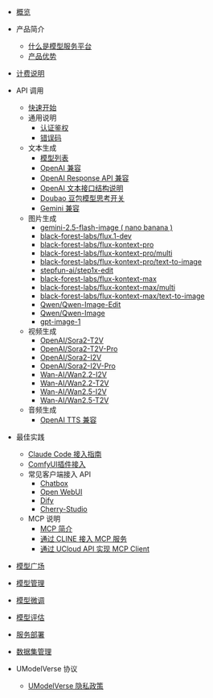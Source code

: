 

- [概览](/modelverse/README.md)

- 产品简介

  - [什么是模型服务平台](/modelverse/introduction/introduction.md)
  - [产品优势](/modelverse/introduction/advantages.md)

- [计费说明](/modelverse/price.md)

- API 调用

  - [快速开始](/modelverse/api_doc/quick-start.md)
  - 通用说明
    - [认证鉴权](/modelverse/api_doc/common/certificate.md)
    - [错误码](/modelverse/api_doc/common/error-code.md)
  - 文本生成
    - [模型列表](/modelverse/api_doc/text_api/models.md)
    - [OpenAI 兼容](/modelverse/api_doc/text_api/openai_compatible.md)
    - [OpenAI Response API 兼容](/modelverse/api_doc/text_api/response_api.md)
    - [OpenAI 文本接口结构说明](/modelverse/api_doc/text_api/struct.md)
    - [Doubao 豆包模型思考开关](/modelverse/api_doc/text_api/thinking/doubao.md)
    - [Gemini 兼容](/modelverse/api_doc/text_api/gemini_compatible.md)
  - 图片生成
    - [gemini-2.5-flash-image ( nano banana )](/modelverse/api_doc/image_api/gemini-2.5-flash-image.md)
    - [black-forest-labs/flux.1-dev](/modelverse/api_doc/image_api/black-forest-labs-flux.1-dev.md)
    - [black-forest-labs/flux-kontext-pro](/modelverse/api_doc/image_api/black-forest-labs-flux-kontext-pro.md)
    - [black-forest-labs/flux-kontext-pro/multi](/modelverse/api_doc/image_api/black-forest-labs-flux-kontext-pro-multi.md)
    - [black-forest-labs/flux-kontext-pro/text-to-image](/modelverse/api_doc/image_api/black-forest-labs-flux-kontext-pro-text-to-image.md)
    - [stepfun-ai/step1x-edit](/modelverse/api_doc/image_api/stepfun-ai-step1x-edit.md)
    - [black-forest-labs/flux-kontext-max](/modelverse/api_doc/image_api/black-forest-labs-flux-kontext-max.md)
    - [black-forest-labs/flux-kontext-max/multi](/modelverse/api_doc/image_api/black-forest-labs-flux-kontext-max-multi.md)
    - [black-forest-labs/flux-kontext-max/text-to-image](/modelverse/api_doc/image_api/black-forest-labs-flux-kontext-max-text-to-image.md)
    - [Qwen/Qwen-Image-Edit](/modelverse/api_doc/image_api/Qwen-Qwen-Image-Edit.md)
    - [Qwen/Qwen-Image](/modelverse/api_doc/image_api/Qwen-Qwen-Image.md)
    - [gpt-image-1](/modelverse/api_doc/image_api/gpt-image-1.md)
  - 视频生成
    - [OpenAI/Sora2-T2V](/modelverse/api_doc/video_api/OpenAI-Sora2-T2V.md)
    - [OpenAI/Sora2-T2V-Pro](/modelverse/api_doc/video_api/OpenAI-Sora2-T2V-Pro.md)
    - [OpenAI/Sora2-I2V](/modelverse/api_doc/video_api/OpenAI-Sora2-I2V.md)
    - [OpenAI/Sora2-I2V-Pro](/modelverse/api_doc/video_api/OpenAI-Sora2-I2V-Pro.md)
    - [Wan-AI/Wan2.2-I2V](/modelverse/api_doc/video_api/Wan-AI-Wan2.2-I2V.md)
    - [Wan-AI/Wan2.2-T2V](/modelverse/api_doc/video_api/Wan-AI-Wan2.2-T2V.md)
    - [Wan-AI/Wan2.5-I2V](/modelverse/api_doc/video_api/Wan-AI-Wan2.5-I2V.md)
    - [Wan-AI/Wan2.5-T2V](/modelverse/api_doc/video_api/Wan-AI-Wan2.5-T2V.md)
  - 音频生成
    - [OpenAI TTS 兼容](/modelverse/api_doc/audio_api/ttts.md)

- 最佳实践

  - [Claude Code 接入指南](/modelverse/best_practice/claudecodeccr.md)
  - [ComfyUI插件接入](/modelverse/best_practice/comfyui.md)
  - 常见客户端接入 API
    - [Chatbox](/modelverse/best_practice/scenario/chatbox.md)
    - [Open WebUI](/modelverse/best_practice/scenario/open-webui.md)
    - [Dify](/modelverse/best_practice/scenario/dify.md)
    - [Cherry-Studio](/modelverse/best_practice/scenario/cherry-studio.md)
  - MCP 说明
    - [MCP 简介](/modelverse/best_practice/mcp/mcpgeneral.md)
    - [通过 CLINE 接入 MCP 服务](/modelverse/best_practice/mcp/MCPServer.md)
    - [通过 UCloud API 实现 MCP Client](/modelverse/best_practice/mcp/MCPClient.md)

- [模型广场](/modelverse/guide/model-marketplace.md)
- [模型管理](/modelverse/guide/model-manage.md)
- [模型微调](/modelverse/guide/model-finetuning.md)
- [模型评估](/modelverse/guide/model-evaluation.md)
- [服务部署](/modelverse/guide/service-manage.md)
- [数据集管理](/modelverse/guide/dataset-manage.md)

- UModelVerse 协议
  - [UModelVerse 隐私政策](/modelverse/private.md)

